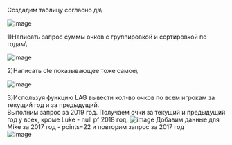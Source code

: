 Создадим таблицу согласно дз\

![image](https://github.com/MusinRustamR/BD_Clinic/assets/126672650/19c793c2-06b2-46be-bd10-6446edbbeacc)

1)Написать запрос суммы очков с группировкой и сортировкой по годам\

![image](https://github.com/MusinRustamR/BD_Clinic/assets/126672650/839ac315-84e9-43b2-82b4-07897e353190)

2)Написать cte показывающее тоже самое\

![image](https://github.com/MusinRustamR/BD_Clinic/assets/126672650/1a5a5dba-4c09-4813-b08a-56beef4c2263)

3)Используя функцию LAG вывести кол-во очков по всем игрокам за текущий год и за предыдущий.\
Выполним запрос за 2019 год. Получаем очки за текущий и предыдущий год у всех, кроме Luke - null pf 2018 год.
![image](https://github.com/MusinRustamR/BD_Clinic/assets/126672650/6ad550d3-7045-495b-9a39-ce13c536264c)
Добавим данные для Mike за 2017 год - points=22 и повторим запрос за 2017 год\
![image](https://github.com/MusinRustamR/BD_Clinic/assets/126672650/6740e363-b4a1-46fb-9af2-27cd6c9b9fce)



